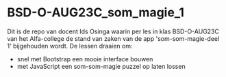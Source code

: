 # BSD-O-AUG23C_som_magie_1
Dit is de repo van docent Ids Osinga waarin per les in klas BSD-O-AUG23C van het Alfa-college de stand van zaken van de app 'som-som-magie-deel 1' bijgehouden wordt.
De lessen draaien om:
- snel met Bootstrap een mooie interface bouwen
- met JavaScript een som-som-magie puzzel op laten lossen

